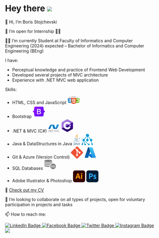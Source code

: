 <h1>
  Hey there
  <img src="https://media.giphy.com/media/hvRJCLFzcasrR4ia7z/giphy.gif" width="30px"/>
</h1>


👋 Hi, I’m Boris Stojchevski

👀 I’m open for Internship 👩‍💻

👨‍🎓 I’m currently Student at Faculty of Informatics and Computer Engineering 
(2024) expected – Bachelor of  Informatics and Computer Engineering (BEng)

I have: 
  - Perceptual knowledge and practice of Frontend Web Development
  - Developed several projects of MVC architecture
  - Experience with .NET MVC web application 
  
Skills: 
  - HTML, CSS and JavaScript <img src="content/html.png" width="40px">
  - Bootstrap <img src="content/bootstrap.png" width="40px">
  - .NET & MVC (C#) <img src="content/dotnetMVC.png" width="40px"> <img src="content/cSharp.png" width="40px">
  - Java & DataStructures in Java <img src="content/java.png" width="22px"> <img src="content/dataStructures.png" width="40px">
  - Git & Azure (Version Control) <img src="content/git.png" width="40px"> <img src="content/azure.png" width="40px">
  - SQL Databases <img src="content/sql.png" width="40px">
  - Adobe Illustrator & Photoshop <img src="content/ai.png" width="40px"> <img src="content/ps.png" width="40px">
  
📄  <a href="https://github.com/stojchevskiboris/stojchevskiboris/blob/main/CV.pdf">Check out my CV</a>

💞️ I’m looking to collaborate on all types of projects, open for voluntary participation in projects and tasks

📫 How to reach me:

<div id="badges">
  <a href="https://www.linkedin.com/in/boris-stojchevski/" target="_blank">
    <img src="https://img.shields.io/badge/LinkedIn-blue?style=for-the-badge&logo=linkedin&logoColor=white" alt="LinkedIn Badge"/>
  </a>
  <a href="https://www.facebook.com/boris.stojcevski.5/">
    <img src="https://img.shields.io/badge/Facebook-blue?logo=facebook&logoColor=white&style=for-the-badge" alt="Facebook Badge"/>
  </a>
  <a href="mailto:stojcevskib.02@gmail.com">
    <img src="https://img.shields.io/badge/Gmail-red?logo=gmail&logoColor=white&style=for-the-badge" alt="Twitter Badge"/>
  </a>
  <a href="https://www.instagram.com/stojcevski.b/">
    <img src="https://img.shields.io/badge/Instagram-blue?logo=instagram&logoColor=white&style=for-the-badge" alt="Instagram Badge"/>
  </a>
</div>


<div id="header">
  <img src="https://media.giphy.com/media/scZPhLqaVOM1qG4lT9/giphy.gif" width="200"/>
</div>
